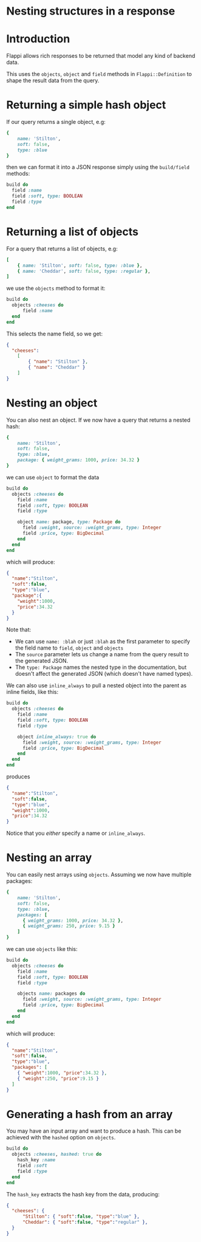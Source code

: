Nesting structures in a response
================================

# Introduction

Flappi allows rich responses to be returned that model any kind of backend data.

This uses the `objects`, `object` and `field` methods in `Flappi::Definition` to shape the result data from the query.

# Returning a simple hash object

If our query returns a single object, e.g:

```ruby
{
    name: 'Stilton',
    soft: false,
    type: :blue
}
```

then we can format it into a JSON response simply using the `build/field` methods:

```ruby
build do
  field :name
  field :soft, type: BOOLEAN
  field :type
end
```

# Returning a list of objects

For a query that returns a list of objects, e.g:

```ruby
[
    { name: 'Stilton', soft: false, type: :blue },
    { name: 'Cheddar', soft: false, type: :regular },
]
```

we use the `objects` method to format it:

```ruby
build do
  objects :cheeses do
      field :name
  end  
end
```

This selects the name field, so we get:

```json
{
  "cheeses": 
    [
        { "name": "Stilton" },
        { "name": "Cheddar" }
    ]
}
```

# Nesting an object

You can also nest an object. If we now have a query that returns a nested hash:
```ruby
{
    name: 'Stilton',
    soft: false,
    type: :blue,
    package: { weight_grams: 1000, price: 34.32 } 
}
```

we can use `object` to format the data

```ruby
build do
  objects :cheeses do
    field :name
    field :soft, type: BOOLEAN
    field :type

    object name: package, type: Package do
      field :weight, source: :weight_grams, type: Integer
      field :price, type: BigDecimal
    end
  end  
end
```

which will produce:

```json
{
  "name":"Stilton",
  "soft":false,
  "type":"blue",
  "package":{
    "weight":1000,
    "price":34.32
  }
}
```

Note that:

- We can use `name: :blah` or just `:blah` as the first parameter to specify the field name to `field`, `object` and `objects`
- The `source` parameter lets us change a name from the query result to the generated JSON.
- The `type: Package` names the nested type in the documentation, but doesn't affect the generated JSON (which doesn't have named types).

We can also use `inline_always` to pull a nested object into the parent as inline fields, like this:

```ruby
build do
  objects :cheeses do
    field :name
    field :soft, type: BOOLEAN
    field :type

    object inline_always: true do
      field :weight, source: :weight_grams, type: Integer
      field :price, type: BigDecimal
    end
  end  
end
```

produces

```json
{
  "name":"Stilton",
  "soft":false,
  "type":"blue",
  "weight":1000,
  "price":34.32
}
```

Notice that you _either_ specify a name or `inline_always`.

# Nesting an array

You can easily nest arrays using `objects`. Assuming we now have multiple packages:

```ruby
{
    name: 'Stilton',
    soft: false,
    type: :blue,
    packages: [
      { weight_grams: 1000, price: 34.32 },
      { weight_grams: 250, price: 9.15 }
    ] 
}
```

we can use `objects` like this:

```ruby
build do
  objects :cheeses do
    field :name
    field :soft, type: BOOLEAN
    field :type

    objects name: packages do
      field :weight, source: :weight_grams, type: Integer
      field :price, type: BigDecimal
    end
  end  
end
```

which will produce:

```json
{
  "name":"Stilton",
  "soft":false,
  "type":"blue",
  "packages": [
    { "weight":1000, "price":34.32 },
    { "weight":250, "price":9.15 }
  ]
}
```

# Generating a hash from an array

You may have an input array and want to produce a hash. This can be achieved with the `hashed` option on `objects`.

```ruby
build do
  objects :cheeses, hashed: true do
    hash_key :name
    field :soft
    field :type
  end  
end
```

The `hash_key` extracts the hash key from the data, producing:

```json
{
  "cheeses": { 
      "Stilton": { "soft":false, "type":"blue" },
      "Cheddar": { "soft":false, "type":"regular" },
  }  
}
```
